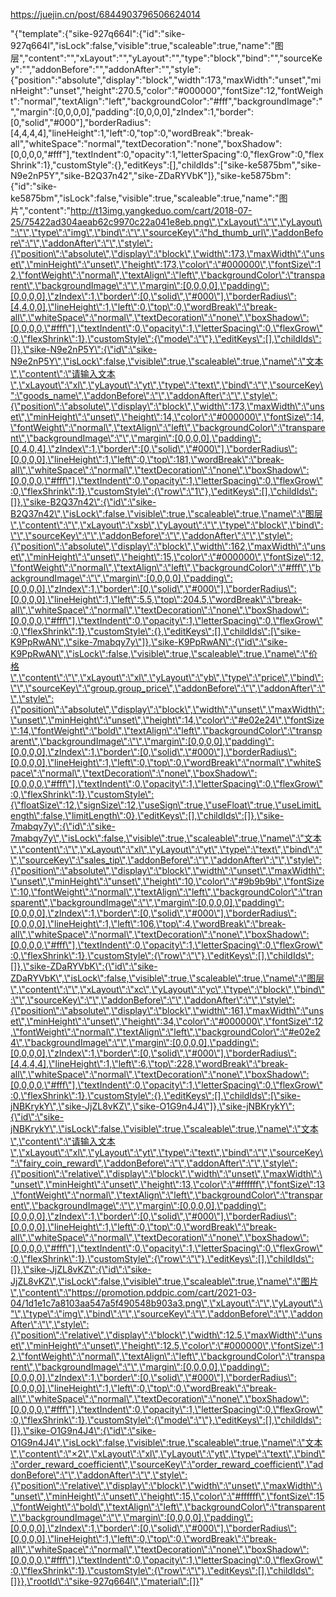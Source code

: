 https://juejin.cn/post/6844903796506624014

"{\"template\":{\"sike-927q664l\":{\"id\":\"sike-927q664l\",\"isLock\":false,\"visible\":true,\"scaleable\":true,\"name\":\"图层\",\"content\":\"\",\"xLayout\":\"\",\"yLayout\":\"\",\"type\":\"block\",\"bind\":\"\",\"sourceKey\":\"\",\"addonBefore\":\"\",\"addonAfter\":\"\",\"style\":{\"position\":\"absolute\",\"display\":\"block\",\"width\":173,\"maxWidth\":\"unset\",\"minHeight\":\"unset\",\"height\":270.5,\"color\":\"#000000\",\"fontSize\":12,\"fontWeight\":\"normal\",\"textAlign\":\"left\",\"backgroundColor\":\"#fff\",\"backgroundImage\":\"\",\"margin\":[0,0,0,0],\"padding\":[0,0,0,0],\"zIndex\":1,\"border\":[0,\"solid\",\"#000\"],\"borderRadius\":[4,4,4,4],\"lineHeight\":1,\"left\":0,\"top\":0,\"wordBreak\":\"break-all\",\"whiteSpace\":\"normal\",\"textDecoration\":\"none\",\"boxShadow\":[0,0,0,0,\"#fff\"],\"textIndent\":0,\"opacity\":1,\"letterSpacing\":0,\"flexGrow\":0,\"flexShrink\":1},\"customStyle\":{},\"editKeys\":[],\"childIds\":[\"sike-ke5875bm\",\"sike-N9e2nP5Y\",\"sike-B2Q37n42\",\"sike-ZDaRYVbK\"]},\"sike-ke5875bm\":{\"id\":\"sike-ke5875bm\",\"isLock\":false,\"visible\":true,\"scaleable\":true,\"name\":\"图片\",\"content\":\"http://t13img.yangkeduo.com/cart/2018-07-25/75422ad304aeab62c9970c22a041e8eb.png\",\"xLayout\":\"\",\"yLayout\":\"\",\"type\":\"img\",\"bind\":\"\",\"sourceKey\":\"hd_thumb_url\",\"addonBefore\":\"\",\"addonAfter\":\"\",\"style\":{\"position\":\"absolute\",\"display\":\"block\",\"width\":173,\"maxWidth\":\"unset\",\"minHeight\":\"unset\",\"height\":173,\"color\":\"#000000\",\"fontSize\":12,\"fontWeight\":\"normal\",\"textAlign\":\"left\",\"backgroundColor\":\"transparent\",\"backgroundImage\":\"\",\"margin\":[0,0,0,0],\"padding\":[0,0,0,0],\"zIndex\":1,\"border\":[0,\"solid\",\"#000\"],\"borderRadius\":[4,4,0,0],\"lineHeight\":1,\"left\":0,\"top\":0,\"wordBreak\":\"break-all\",\"whiteSpace\":\"normal\",\"textDecoration\":\"none\",\"boxShadow\":[0,0,0,0,\"#fff\"],\"textIndent\":0,\"opacity\":1,\"letterSpacing\":0,\"flexGrow\":0,\"flexShrink\":1},\"customStyle\":{\"mode\":\"\"},\"editKeys\":[],\"childIds\":[]},\"sike-N9e2nP5Y\":{\"id\":\"sike-N9e2nP5Y\",\"isLock\":false,\"visible\":true,\"scaleable\":true,\"name\":\"文本\",\"content\":\"请输入文本\",\"xLayout\":\"xl\",\"yLayout\":\"yt\",\"type\":\"text\",\"bind\":\"\",\"sourceKey\":\"goods_name\",\"addonBefore\":\"\",\"addonAfter\":\"\",\"style\":{\"position\":\"absolute\",\"display\":\"block\",\"width\":173,\"maxWidth\":\"unset\",\"minHeight\":\"unset\",\"height\":14,\"color\":\"#000000\",\"fontSize\":14,\"fontWeight\":\"normal\",\"textAlign\":\"left\",\"backgroundColor\":\"transparent\",\"backgroundImage\":\"\",\"margin\":[0,0,0,0],\"padding\":[0,4,0,4],\"zIndex\":1,\"border\":[0,\"solid\",\"#000\"],\"borderRadius\":[0,0,0,0],\"lineHeight\":1,\"left\":0,\"top\":181,\"wordBreak\":\"break-all\",\"whiteSpace\":\"normal\",\"textDecoration\":\"none\",\"boxShadow\":[0,0,0,0,\"#fff\"],\"textIndent\":0,\"opacity\":1,\"letterSpacing\":0,\"flexGrow\":0,\"flexShrink\":1},\"customStyle\":{\"row\":\"1\"},\"editKeys\":[],\"childIds\":[]},\"sike-B2Q37n42\":{\"id\":\"sike-B2Q37n42\",\"isLock\":false,\"visible\":true,\"scaleable\":true,\"name\":\"图层\",\"content\":\"\",\"xLayout\":\"xsb\",\"yLayout\":\"\",\"type\":\"block\",\"bind\":\"\",\"sourceKey\":\"\",\"addonBefore\":\"\",\"addonAfter\":\"\",\"style\":{\"position\":\"absolute\",\"display\":\"block\",\"width\":162,\"maxWidth\":\"unset\",\"minHeight\":\"unset\",\"height\":15,\"color\":\"#000000\",\"fontSize\":12,\"fontWeight\":\"normal\",\"textAlign\":\"left\",\"backgroundColor\":\"#fff\",\"backgroundImage\":\"\",\"margin\":[0,0,0,0],\"padding\":[0,0,0,0],\"zIndex\":1,\"border\":[0,\"solid\",\"#000\"],\"borderRadius\":[0,0,0,0],\"lineHeight\":1,\"left\":5.5,\"top\":204.5,\"wordBreak\":\"break-all\",\"whiteSpace\":\"normal\",\"textDecoration\":\"none\",\"boxShadow\":[0,0,0,0,\"#fff\"],\"textIndent\":0,\"opacity\":1,\"letterSpacing\":0,\"flexGrow\":0,\"flexShrink\":1},\"customStyle\":{},\"editKeys\":[],\"childIds\":[\"sike-K9PpRwAN\",\"sike-7mabqy7y\"]},\"sike-K9PpRwAN\":{\"id\":\"sike-K9PpRwAN\",\"isLock\":false,\"visible\":true,\"scaleable\":true,\"name\":\"价格\",\"content\":\"\",\"xLayout\":\"xl\",\"yLayout\":\"yb\",\"type\":\"price\",\"bind\":\"\",\"sourceKey\":\"group.group_price\",\"addonBefore\":\"\",\"addonAfter\":\"\",\"style\":{\"position\":\"absolute\",\"display\":\"block\",\"width\":\"unset\",\"maxWidth\":\"unset\",\"minHeight\":\"unset\",\"height\":14,\"color\":\"#e02e24\",\"fontSize\":14,\"fontWeight\":\"bold\",\"textAlign\":\"left\",\"backgroundColor\":\"transparent\",\"backgroundImage\":\"\",\"margin\":[0,0,0,0],\"padding\":[0,0,0,0],\"zIndex\":1,\"border\":[0,\"solid\",\"#000\"],\"borderRadius\":[0,0,0,0],\"lineHeight\":1,\"left\":0,\"top\":0,\"wordBreak\":\"normal\",\"whiteSpace\":\"normal\",\"textDecoration\":\"none\",\"boxShadow\":[0,0,0,0,\"#fff\"],\"textIndent\":0,\"opacity\":1,\"letterSpacing\":0,\"flexGrow\":0,\"flexShrink\":1},\"customStyle\":{\"floatSize\":12,\"signSize\":12,\"useSign\":true,\"useFloat\":true,\"useLimitLength\":false,\"limitLength\":0},\"editKeys\":[],\"childIds\":[]},\"sike-7mabqy7y\":{\"id\":\"sike-7mabqy7y\",\"isLock\":false,\"visible\":true,\"scaleable\":true,\"name\":\"文本\",\"content\":\"\",\"xLayout\":\"xl\",\"yLayout\":\"yt\",\"type\":\"text\",\"bind\":\"\",\"sourceKey\":\"sales_tip\",\"addonBefore\":\"\",\"addonAfter\":\"\",\"style\":{\"position\":\"absolute\",\"display\":\"block\",\"width\":\"unset\",\"maxWidth\":\"unset\",\"minHeight\":\"unset\",\"height\":10,\"color\":\"#9b9b9b\",\"fontSize\":10,\"fontWeight\":\"normal\",\"textAlign\":\"left\",\"backgroundColor\":\"transparent\",\"backgroundImage\":\"\",\"margin\":[0,0,0,0],\"padding\":[0,0,0,0],\"zIndex\":1,\"border\":[0,\"solid\",\"#000\"],\"borderRadius\":[0,0,0,0],\"lineHeight\":1,\"left\":106,\"top\":4,\"wordBreak\":\"break-all\",\"whiteSpace\":\"normal\",\"textDecoration\":\"none\",\"boxShadow\":[0,0,0,0,\"#fff\"],\"textIndent\":0,\"opacity\":1,\"letterSpacing\":0,\"flexGrow\":0,\"flexShrink\":1},\"customStyle\":{\"row\":\"\"},\"editKeys\":[],\"childIds\":[]},\"sike-ZDaRYVbK\":{\"id\":\"sike-ZDaRYVbK\",\"isLock\":false,\"visible\":true,\"scaleable\":true,\"name\":\"图层\",\"content\":\"\",\"xLayout\":\"xc\",\"yLayout\":\"yc\",\"type\":\"block\",\"bind\":\"\",\"sourceKey\":\"\",\"addonBefore\":\"\",\"addonAfter\":\"\",\"style\":{\"position\":\"absolute\",\"display\":\"block\",\"width\":161,\"maxWidth\":\"unset\",\"minHeight\":\"unset\",\"height\":34,\"color\":\"#000000\",\"fontSize\":12,\"fontWeight\":\"normal\",\"textAlign\":\"left\",\"backgroundColor\":\"#e02e24\",\"backgroundImage\":\"\",\"margin\":[0,0,0,0],\"padding\":[0,0,0,0],\"zIndex\":1,\"border\":[0,\"solid\",\"#000\"],\"borderRadius\":[4,4,4,4],\"lineHeight\":1,\"left\":6,\"top\":228,\"wordBreak\":\"break-all\",\"whiteSpace\":\"normal\",\"textDecoration\":\"none\",\"boxShadow\":[0,0,0,0,\"#fff\"],\"textIndent\":0,\"opacity\":1,\"letterSpacing\":0,\"flexGrow\":0,\"flexShrink\":1},\"customStyle\":{},\"editKeys\":[],\"childIds\":[\"sike-jNBKrykY\",\"sike-JjZL8vKZ\",\"sike-O1G9n4J4\"]},\"sike-jNBKrykY\":{\"id\":\"sike-jNBKrykY\",\"isLock\":false,\"visible\":true,\"scaleable\":true,\"name\":\"文本\",\"content\":\"请输入文本\",\"xLayout\":\"xl\",\"yLayout\":\"yt\",\"type\":\"text\",\"bind\":\"\",\"sourceKey\":\"fairy_coin_reward\",\"addonBefore\":\"\",\"addonAfter\":\"\",\"style\":{\"position\":\"relative\",\"display\":\"block\",\"width\":\"unset\",\"maxWidth\":\"unset\",\"minHeight\":\"unset\",\"height\":13,\"color\":\"#ffffff\",\"fontSize\":13,\"fontWeight\":\"normal\",\"textAlign\":\"left\",\"backgroundColor\":\"transparent\",\"backgroundImage\":\"\",\"margin\":[0,0,0,0],\"padding\":[0,0,0,0],\"zIndex\":1,\"border\":[0,\"solid\",\"#000\"],\"borderRadius\":[0,0,0,0],\"lineHeight\":1,\"left\":0,\"top\":0,\"wordBreak\":\"break-all\",\"whiteSpace\":\"normal\",\"textDecoration\":\"none\",\"boxShadow\":[0,0,0,0,\"#fff\"],\"textIndent\":0,\"opacity\":1,\"letterSpacing\":0,\"flexGrow\":0,\"flexShrink\":1},\"customStyle\":{\"row\":\"\"},\"editKeys\":[],\"childIds\":[]},\"sike-JjZL8vKZ\":{\"id\":\"sike-JjZL8vKZ\",\"isLock\":false,\"visible\":true,\"scaleable\":true,\"name\":\"图片\",\"content\":\"https://promotion.pddpic.com/cart/2021-03-04/1d1e1c7a8103aa547a5f490548b903a3.png\",\"xLayout\":\"\",\"yLayout\":\"\",\"type\":\"img\",\"bind\":\"\",\"sourceKey\":\"\",\"addonBefore\":\"\",\"addonAfter\":\"\",\"style\":{\"position\":\"relative\",\"display\":\"block\",\"width\":12.5,\"maxWidth\":\"unset\",\"minHeight\":\"unset\",\"height\":12.5,\"color\":\"#000000\",\"fontSize\":12,\"fontWeight\":\"normal\",\"textAlign\":\"left\",\"backgroundColor\":\"transparent\",\"backgroundImage\":\"\",\"margin\":[0,0,0,0],\"padding\":[0,0,0,0],\"zIndex\":1,\"border\":[0,\"solid\",\"#000\"],\"borderRadius\":[0,0,0,0],\"lineHeight\":1,\"left\":0,\"top\":0,\"wordBreak\":\"break-all\",\"whiteSpace\":\"normal\",\"textDecoration\":\"none\",\"boxShadow\":[0,0,0,0,\"#fff\"],\"textIndent\":0,\"opacity\":1,\"letterSpacing\":0,\"flexGrow\":0,\"flexShrink\":1},\"customStyle\":{\"mode\":\"\"},\"editKeys\":[],\"childIds\":[]},\"sike-O1G9n4J4\":{\"id\":\"sike-O1G9n4J4\",\"isLock\":false,\"visible\":true,\"scaleable\":true,\"name\":\"文本\",\"content\":\"×2\",\"xLayout\":\"xl\",\"yLayout\":\"yt\",\"type\":\"text\",\"bind\":\"order_reward_coefficient\",\"sourceKey\":\"order_reward_coefficient\",\"addonBefore\":\"\",\"addonAfter\":\"\",\"style\":{\"position\":\"relative\",\"display\":\"block\",\"width\":\"unset\",\"maxWidth\":\"unset\",\"minHeight\":\"unset\",\"height\":15,\"color\":\"#ffffff\",\"fontSize\":15,\"fontWeight\":\"bold\",\"textAlign\":\"left\",\"backgroundColor\":\"transparent\",\"backgroundImage\":\"\",\"margin\":[0,0,0,0],\"padding\":[0,0,0,0],\"zIndex\":1,\"border\":[0,\"solid\",\"#000\"],\"borderRadius\":[0,0,0,0],\"lineHeight\":1,\"left\":0,\"top\":0,\"wordBreak\":\"break-all\",\"whiteSpace\":\"normal\",\"textDecoration\":\"none\",\"boxShadow\":[0,0,0,0,\"#fff\"],\"textIndent\":0,\"opacity\":1,\"letterSpacing\":0,\"flexGrow\":0,\"flexShrink\":1},\"customStyle\":{\"row\":\"\"},\"editKeys\":[],\"childIds\":[]}},\"rootId\":\"sike-927q664l\",\"material\":[]}"
